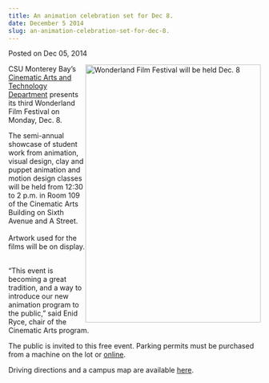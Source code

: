 ```yaml
---
title: An animation celebration set for Dec 8.
date: December 5 2014
slug: an-animation-celebration-set-for-dec-8.
---
```





<span class="date">Posted on Dec 05, 2014    </span>
<p><img alt="Wonderland Film Festival will be held Dec. 8" src="http://news.csumb.edu/sites/default/files/65/attachments/news/images/wonderland_film_festival_for_web.jpg" style="width:350px; height:514px; float:right">CSU Monterey Bay&#x2019;s
<a href="http://csumb.edu/tat" rel="nofollow">Cinematic Arts and
Technology Department</a> presents its third Wonderland Film
Festival on Monday, Dec. 8.</img></p>
<p>The semi-annual showcase of student work from animation, visual
design, clay and puppet animation and motion design classes will be
held from 12:30 to 2 p.m. in Room 109 of the Cinematic Arts
Building on Sixth Avenue and A Street.<br>
<br>
Artwork used for the films will be on display.</br></br></p>
<p>&#x201C;This event is becoming a great tradition, and a way to
introduce our new animation program to the public,&#x201D; said Enid Ryce,
chair of the Cinematic Arts program.</p>
<p>The public is invited to this free event. Parking permits must
be purchased from a machine on the lot or <a href="http://parking.csumb.edu/buy-permit" rel="nofollow">online</a>.</p>
<p>Driving directions and a campus map are available <a href="http://csumb.edu/maps" rel="nofollow">here</a>.</p>
<p>&#xA0;</p>
<p>&#xA0;</p>
<p><br>
&#xA0;</br></p>





